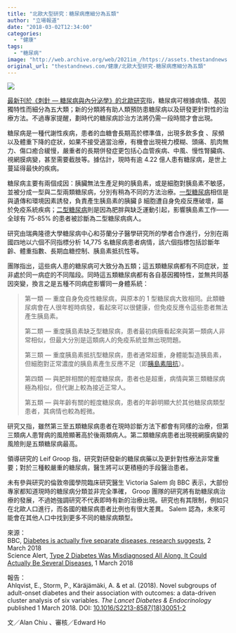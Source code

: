 ```yaml
---
title: "北歐大型研究：糖尿病應細分為五類"
author: "立場報道"
date: "2018-03-02T12:34:00"
categories:
  - "健康"
tags:
  - "糖尿病"
image: "http://web.archive.org/web/2021im_/https://assets.thestandnews.com/media/photos/obesidade_p0xTf.png"
original_url: "thestandnews.com/健康/北歐大型研究-糖尿病應細分為五類"
---
```

![](http://web.archive.org/web/2021im_/https://assets.thestandnews.com/media/photos/obesidade_p0xTf.png)

[最新刊於《刺針 — 糖尿病與內分泌學》的北歐研究](http://web.archive.org/web/20211229132715/http://www.thelancet.com/journals/landia/article/PIIS2213-8587(18)30051-2/fulltext)指，糖尿病可根據病情、基因獨特性而細分為五大類；新的分類將有助人類預防患糖尿病以及研發更針對性的治療方法。不過專家提醒，劃時代的糖尿病診治方法將仍需一段時間才會出現。

糖尿病是一種代謝性疾病，患者的血糖會長期高於標準值，出現多飲多食 、尿頻以及體重下降的症狀，如果不接受適當治療，有機會出現視力模糊、頭痛、肌肉無力、傷口癒合緩慢，嚴重者的長期併發症更包括心血管疾病、中風、慢性腎臟病、視網膜病變，甚至需要截肢等。據估計，現時有逾 4.22 億人患有糖尿病，是世上蔓延得最快的疾病。

糖尿病主要有兩個成因：胰臟無法生產足夠的胰島素，或是細胞對胰島素不敏感，並被分成一型與二型兩類糖尿病，分別有稍為不同的方法治療。[一型糖尿病](http://web.archive.org/web/20211229132715/https://zh.wikipedia.org/zh-hk/1%E5%9E%8B%E7%B3%96%E5%B0%BF%E7%97%85)相信是與遺傳和環境因素誘發，負責產生胰島素的胰臟 β 細胞遭自身免疫反應破壞，屬於免疫系統疾病；[二型糖尿病](http://web.archive.org/web/20211229132715/https://zh.wikipedia.org/zh-hk/2%E5%9E%8B%E7%B3%96%E5%B0%BF%E7%97%85)則是因為肥胖與缺乏運動引起，影響胰島素工作——全球有 75-85% 的患者被診斷為二型糖尿病病人。

研究由瑞典隆德大學糖尿病中心和芬蘭分子醫學研究所的學者合作進行，分別在兩國四地以六個不同指標分析 14,775 名糖尿病患者病情，該六個指標包括診斷年齡、體重指數、長期血糖控制、胰島素抵抗性等。

團隊指出，這些病人患的糖尿病可大致分為五類；這五類糖尿病都有不同症狀，並非處於同一病症的不同階段。同時這五類糖尿病都有各自基因獨特性，並無共同基因突變，換言之是五種不同病症影響同一身體系統：

> 第一類 — 重度自身免疫性糖尿病，與原本的 1 型糖尿病大致相同。此類糖尿病會在人很年輕時病發，看起來可以很健康，但免疫反應令這些患者無法產生胰島素。
> 
> 第二類 — 重度胰島素缺乏型糖尿病，患者最初病癥看起來與第一類病人非常相似，但最大分別是這類病人的免疫系統並無出現問題。
> 
> 第三類 — 重度胰島素抵抗型糖尿病，患者通常超重，身體能製造胰島素，但細胞對正常濃度的胰島素產生反應不足（即[胰島素阻抗](http://web.archive.org/web/20211229132715/https://zh.wikipedia.org/zh-hk/%E8%83%B0%E5%B2%9B%E7%B4%A0%E6%8A%B5%E6%8A%97)）。
> 
> 第四類 — 與肥胖相關的輕度糖尿病，患者也是超重，病情與第三類糖尿病極為相似，但代謝上較為接近正常人。
> 
> 第五類 — 與年齡有關的輕度糖尿病，患者的年齡明顯大於其他糖尿病類型患者，其病情也較為輕微。

研究又指，雖然第三至五類糖尿病患者在現時診斷方法下都會有同樣的治療，但第三類病人患腎病的風險顯著高於後兩類病人。第二類糖尿病患者出現視網膜病變的風險則是五類糖尿病最高。

領導研究的 Leif Groop 指，研究對研發新的糖尿病藥以及更針對性療法非常重要；對於三種較嚴重的糖尿病，醫生將可以更積極的手段醫治患者。

未有參與研究的倫敦帝國學院臨床研究醫生 Victoria Salem 向 BBC 表示，大部份專家都知道現時的糖尿病分類並非完全準確， Groop 團隊的研究將有助糖尿病治療的發展，不過她強調研究不代表即時有新的治療出現。研究也有其限制，例如只在北歐人口進行，而各國的糖尿病患者比例也有很大差異。 Salem 認為，未來可能會在其他人口中找到更多不同的糖尿病類型。

來源：  
BBC, [Diabetes is actually five separate diseases, research suggests](http://web.archive.org/web/20211229132715/http://www.bbc.com/news/health-43246261), 2 March 2018  
Science Alert, [Type 2 Diabetes Was Misdiagnosed All Along, It Could Actually Be Several Diseases](http://web.archive.org/web/20211229132715/https://www.sciencealert.com/type-2-diabetes-could-be-many-diseases-not-one), 1 March 2018

報告：  
Ahlqvist, E., Storm, P., Käräjämäki, A. & et al. (2018). Novel subgroups of adult-onset diabetes and their association with outcomes: a data-driven cluster analysis of six variables. _The Lancet Diabetes & Endocrinology_ published 1 March 2018. DOI: [10.1016/S2213-8587(18)30051-2](http://web.archive.org/web/20211229132715/http://www.thelancet.com/journals/landia/article/PIIS2213-8587(18)30051-2/fulltext)

文／Alan Chiu 、審核／Edward Ho